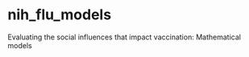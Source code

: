nih_flu_models
==============

Evaluating the social influences that impact vaccination: Mathematical models
